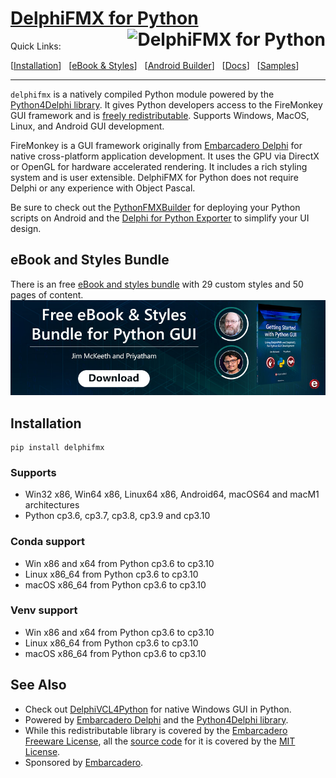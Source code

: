 # <a href="https://github.com/Embarcadero/DelphiFMX4Python/">DelphiFMX for Python<img align="right" alt="DelphiFMX for Python" src="https://github.com/Embarcadero/DelphiFMX4Python/raw/main/images/DelphiFMX4Python(256px).png"></a> 

Quick Links:

[[Installation](https://github.com/Embarcadero/DelphiFMX4Python#installation)] &nbsp; [[eBook & Styles](https://embt.co/PythonGUIBundle)] &nbsp; [[Android Builder](https://github.com/Embarcadero/PythonFMXBuilder)] &nbsp; [[Docs](https://github.com/Embarcadero/DelphiFMX4Python/wiki)] &nbsp; [[Samples](https://github.com/Embarcadero/DelphiFMX4Python/tree/main/samples)]

---

`delphifmx` is a natively compiled Python module powered by the [Python4Delphi library](https://github.com/embarcadero/python4delphi). It gives Python developers access to the FireMonkey GUI framework and is [freely redistributable](https://github.com/Embarcadero/DelphiFMX4Python/blob/main/LICENSE.md). Supports Windows, MacOS, Linux, and Android GUI development.

FireMonkey is a GUI framework originally from [Embarcadero Delphi](https://www.embarcadero.com/products/delphi) for native cross-platform application development. It uses the GPU via DirectX or OpenGL for hardware accelerated rendering. It includes a rich styling system and is user extensible. DelphiFMX for Python does not require Delphi or any experience with Object Pascal. 

Be sure to check out the [PythonFMXBuilder](https://github.com/Embarcadero/PythonFMXBuilder) for deploying your Python scripts on Android and the [Delphi for Python Exporter](https://github.com/Embarcadero/Delphi4PythonExporter) to simplify your UI design.

## eBook and Styles Bundle

There is an free [eBook and styles bundle](https://embt.co/PythonGUIBundle) with 29 custom styles and 50 pages of content.
 <a href="https://embt.co/PythonGUIBundle"><img alt="Download the free eBook and Python styles bundle." width="750" src="https://github.com/Embarcadero/PythonFMXBuilder/blob/main/images/30_Banner_Ebook_GGetting Started with Python GUI_830x256.jpg"></a>


## Installation

    pip install delphifmx
   
### Supports
* Win32 x86, Win64 x86, Linux64 x86, Android64, macOS64 and macM1 architectures
* Python cp3.6, cp3.7, cp3.8, cp3.9 and cp3.10

### Conda support
* Win x86 and x64 from Python cp3.6 to cp3.10 
* Linux x86_64 from Python cp3.6 to cp3.10
* macOS x86_64 from Python cp3.6 to cp3.10

### Venv support
* Win x86 and x64 from Python cp3.6 to cp3.10 
* Linux x86_64 from Python cp3.6 to cp3.10
* macOS x86_64 from Python cp3.6 to cp3.10

## See Also

 - Check out [DelphiVCL4Python](https://github.com/Embarcadero/DelphiVCL4Python) for native Windows GUI in Python.
 - Powered by [Embarcadero Delphi](https://www.embarcadero.com/products/delphi) and the [Python4Delphi library](https://github.com/Embarcadero/python4delphi).
 - While this redistributable library is covered by the [Embarcadero Freeware License](https://github.com/Embarcadero/DelphiFMX4Python/blob/main/LICENSE.md), all the [source code](https://github.com/Embarcadero/python4delphi) for it is covered by the [MIT License](https://github.com/Embarcadero/python4delphi/blob/master/LICENSE).
 - Sponsored by [Embarcadero](https://www.embarcadero.com/). 
